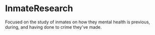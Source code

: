 # InmateResearch
Focused on the study of inmates on how they mental health is previous, during, and having done to crime they've made.
